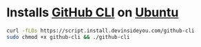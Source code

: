 # Installs [GitHub CLI](https://cli.github.com/) on [Ubuntu](https://www.ubuntu.com/)

```bash
curl -fLOs https://script.install.devinsideyou.com/github-cli
sudo chmod +x github-cli && ./github-cli
```
